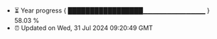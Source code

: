 - ⏳ Year progress { █████████████████▁▁▁▁▁▁▁▁▁▁▁▁▁ } 58.03 %
- ⏰ Updated on Wed, 31 Jul 2024 09:20:49 GMT


